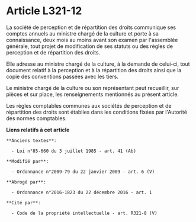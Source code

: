 # Article L321-12

La société de perception et de répartition des droits communique ses comptes annuels au ministre chargé de la culture et
porte à sa connaissance, deux mois au moins avant son examen par l'assemblée générale, tout projet de modification de ses
statuts ou des règles de perception et de répartition des droits. 

Elle adresse au ministre chargé de la culture, à la demande de celui-ci, tout document relatif à la perception et à la
répartition des droits ainsi que la copie des conventions passées avec les tiers. 

Le ministre chargé de la culture ou son représentant peut recueillir, sur pièces et sur place, les renseignements mentionnés
au présent article. 

Les règles comptables communes aux sociétés de perception et de répartition des droits sont établies dans les conditions
fixées par l'Autorité des normes comptables.

**Liens relatifs à cet article**

	**Anciens textes**:

	  - Loi n°85-660 du 3 juillet 1985 - art. 41 (Ab)

	**Modifié par**:

	  - Ordonnance n°2009-79 du 22 janvier 2009 - art. 6 (V)

	**Abrogé par**:

	  - Ordonnance n°2016-1823 du 22 décembre 2016 - art. 1

	**Cité par**:

	  - Code de la propriété intellectuelle - art. R321-8 (V)
